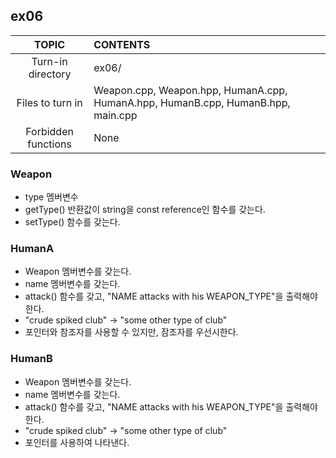 ## ex06

|TOPIC|CONTENTS|
|:--:|:--|
|Turn-in directory|ex06/|
|Files to turn in|Weapon.cpp, Weapon.hpp, HumanA.cpp, HumanA.hpp, HumanB.cpp, HumanB.hpp, main.cpp|
|Forbidden functions|None|

### Weapon

* type 멤버변수
* getType() 반환값이 string을 const reference인 함수를 갖는다.
* setType() 함수를 갖는다.

### HumanA

* Weapon 멤버변수를 갖는다.
* name 멤버변수를 갖는다.
* attack() 함수를 갖고, "NAME attacks with his WEAPON_TYPE"을 출력해야 한다.
* "crude spiked club" -> "some other type of club"
* 포인터와 참조자를 사용할 수 있지만, 잠조자를 우선시한다.

### HumanB

* Weapon 멤버변수를 갖는다.
* name 멤버변수를 갖는다.
* attack() 함수를 갖고, "NAME attacks with his WEAPON_TYPE"을 출력해야 한다.
* "crude spiked club" -> "some other type of club"
* 포인터를 사용하여 나타낸다.
